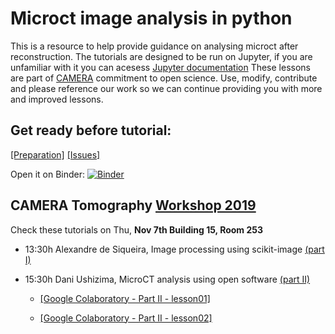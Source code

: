 Microct image analysis in python
================================

This is a resource to help provide guidance on analysing microct after reconstruction. The tutorials are designed to be run on Jupyter, if you are unfamiliar with it you can acesess [Jupyter documentation](https://jupyter-notebook.readthedocs.io/en/stable/) These lessons are part of [CAMERA](camera.lbl.gov)  commitment to open science. Use, modify, contribute and please reference our work so we can continue providing you with more and improved lessons. 

Get ready before tutorial:
--------------------------
[[Preparation]](https://github.com/CameraIA/microct_skimage/blob/master/preparation.md)  [[Issues]](https://github.com/CameraIA/microct_skimage/issues)

Open it on Binder: [![Binder](https://mybinder.org/badge_logo.svg)](https://mybinder.org/v2/gh/CameraIA/microct_skimage/master)


CAMERA Tomography [Workshop 2019](http://microct.lbl.gov/cameratomo2019)
--------------------------------------------------------------------------

Check these tutorials on Thu, **Nov 7th Building 15, Room 253**

-	13:30h Alexandre de Siqueira, Image processing using scikit-image [(part I)](https://github.com/CameraIA/microct_skimage/tree/master/partI)

-	15:30h Dani Ushizima, MicroCT analysis using open software [(part II)](https://github.com/CameraIA/microct_skimage/tree/master/partII) 
  
    - [[Google Colaboratory - Part II - lesson01]](https://drive.google.com/file/d/1l3nUSw5N2QQgcZqlO9gULRN3PHrkde6Q/view?usp=sharing)
    
    - [[Google Colaboratory - Part II - lesson02]](https://drive.google.com/file/d/1GX3Gp0IgqCCn7KbpwG2LVsVCKKyGd-45/view?usp=sharing)

